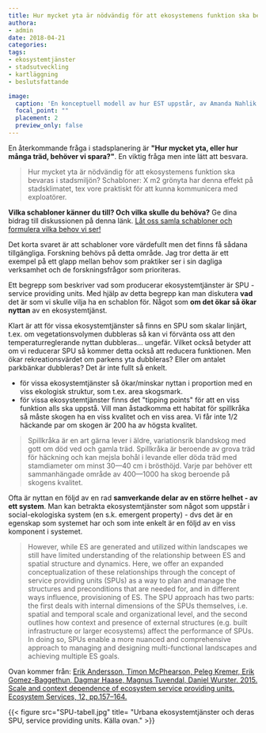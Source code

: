 ```yaml
---
title: Hur mycket yta är nödvändig för att ekosystemens funktion ska bevaras i stadsmiljön?
authora: 
- admin
date: 2018-04-21
categories:
tags: 
- ekosystemtjänster
- stadsutveckling
- kartläggning
- beslutsfattande

image:
  caption: 'En konceptuell modell av hur EST uppstår, av Amanda Nahlik.'
  focal_point: ""
  placement: 2
  preview_only: false
---
```


En återkommande fråga i stadsplanering är **"Hur mycket yta, eller hur många träd, behöver vi spara?"**. En viktig fråga men inte lätt att besvara.

> Hur mycket yta är nödvändig för att ekosystemens funktion ska bevaras i stadsmiljön? Schabloner: X m2 grönyta har denna effekt på stadsklimatet, tex vore praktiskt för att kunna kommunicera med exploatörer.

**Vilka schabloner känner du till? Och vilka skulle du behöva?** Ge dina bidrag till diskussionen på denna länk. [Låt oss samla schabloner och formulera vilka behov vi ser!](https://goo.gl/forms/Hp2RKYb5r8KzayxI2)

Det korta svaret är att schabloner vore värdefullt men det finns få sådana tillgängliga. Forskning behövs på detta område. Jag tror detta är ett exempel på ett glapp mellan behov som praktiker ser i sin dagliga verksamhet och de forskningsfrågor som prioriteras.

Ett begrepp som beskriver vad som producerar ekosystemtjänster är SPU - service providing units. Med hjälp av detta begrepp kan man diskutera **vad** det är som vi skulle vilja ha en schablon för. Något som **om det ökar så ökar nyttan** av en ekosystemtjänst. 

Klart är att för vissa ekosystemtjänster så finns en SPU som skalar linjärt, t.ex. om vegetationsvolymen dubbleras så kan vi förvänta oss att den temperaturreglerande nyttan dubbleras… ungefär. Vilket också betyder att om vi reducerar SPU så kommer detta också att reducera funktionen. Men ökar rekreationsvärdet om parkens yta dubbleras? Eller om antalet parkbänkar dubbleras? Det är inte fullt så enkelt. 

- för vissa ekosystemtjänster så ökar/minskar nyttan i proportion med en viss ekologisk struktur, som t.ex. area skogsmark.
- för vissa ekosystemtjänster finns det "tipping points" för att en viss funktion alls ska uppstå. Vill man åstadkomma ett habitat för spillkråka så måste skogen ha en viss kvalitet och en viss area. Vi får inte 1/2 häckande par om skogen är 200 ha av högsta kvalitet.

> Spillkråka är en art gärna lever i äldre, variationsrik blandskog med gott om död ved och gamla träd. Spillkråka är beroende av grova träd för häckning och kan mejsla bohål i levande eller döda träd med stamdiameter om minst 30—40 cm i brösthöjd. Varje par behöver ett sammanhängade område av 400—1000 ha skog beroende på skogens kvalitet.

Ofta är nyttan en följd av en rad **samverkande delar av en större helhet - av ett system**. Man kan betrakta ekosystemtjänster som något som uppstår i social-ekologiska system (en s.k. emergent property) - dvs det är en egenskap som systemet har och som inte enkelt är en följd av en viss komponent i systemet. 

> However, while ES are generated and utilized within landscapes we still have limited understanding of the relationship between ES and spatial structure and dynamics. Here, we offer an expanded conceptualization of these relationships through the concept of service providing units (SPUs) as a way to plan and manage the structures and preconditions that are needed for, and in different ways influence, provisioning of ES. The SPU approach has two parts: the first deals with internal dimensions of the SPUs themselves, i.e. spatial and temporal scale and organizational level, and the second outlines how context and presence of external structures (e.g. built infrastructure or larger ecosystems) affect the performance of SPUs. In doing so, SPUs enable a more nuanced and comprehensive approach to managing and designing multi-functional landscapes and achieving multiple ES goals. 

Ovan kommer från: [Erik Andersson, Timon McPhearson, Peleg Kremer, Erik Gomez-Baggethun, Dagmar Haase, Magnus Tuvendal, Daniel Wurster. 2015. Scale and context dependence of ecosystem service providing units. Ecosystem Services, 12, pp.157–164.](https://www.sciencedirect.com/science/article/pii/S2212041614000850)

{{< figure src="SPU-tabell.jpg" title= "Urbana ekosystemtjänster och deras SPU, service providing units. Källa ovan." >}} 

